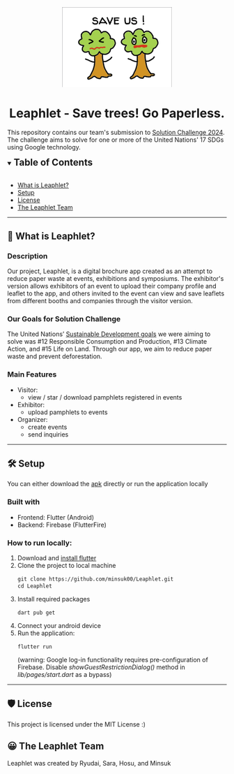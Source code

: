 <!-- # Leaphlet -->
<!-- ![image](./assets/logo1.png) -->
<div align="center"><img src="./assets/logo_white_bg.png" alt="logo of leaphlet" width="50%"/></div>
<h1 align="center">Leaphlet - Save trees! Go Paperless.</h1>

This repository contains our team's submission to [Solution Challenge 2024](https://developers.google.com/community/gdsc-solution-challenge?hl=en). The challenge aims to solve for one or more of the United Nations' 17 SDGs using Google technology.

<!-- ## Table of Contents -->

<details open>
<summary><h2 style="display:inline">Table of Contents</h2></summary>
<br/>

- [What is Leaphlet?](#what-is-leaphlet)
- [Setup](#setup)
- [License](#license)
- [The Leaphlet Team](#the-leaphlet-team)
</details>

---
<a name="what-is-leaphlet"></a>

## 🧐 What is Leaphlet?
### Description
Our project, Leaphlet, is a digital brochure app created as an attempt to reduce paper waste at events, exhibitions and symposiums. The exhibitor's version allows exhibitors of an event to upload their company profile and leaflet to the app, and others invited to the event can view and save leaflets from different booths and companies through the visitor version. 
### Our Goals for Solution Challenge
The United Nations’ [Sustainable Development goals](https://sdgs.un.org/goals) we were aiming to solve was #12 Responsible Consumption and Production, #13 Climate Action, and #15 Life on Land. Through our app, we aim to reduce paper waste and prevent deforestation. 
### Main Features
- Visitor:
    - view / star / download pamphlets registered in events
- Exhibitor:
    - upload pamphlets to events
- Organizer: 
    - create events
    - send inquiries

---
<a name="setup"></a>

## 🛠️ Setup
You can either download the [apk](https://github.com/minsuk00/Leaphlet/releases) directly or run the application locally
### Built with
- Frontend: Flutter (Android)
- Backend: Firebase (FlutterFire)
### How to run locally:
1. Download and [install flutter](https://docs.flutter.dev/get-started/install)
1. Clone the project to local machine
    ```
    git clone https://github.com/minsuk00/Leaphlet.git
    cd Leaphlet
    ```
1. Install required packages
    ```
    dart pub get
    ```
1. Connect your android device
1. Run the application:
    ```
    flutter run
    ```
    (warning: Google log-in functionality requires pre-configuration of Firebase. Disable *showGuestRestrictionDialog()* method in *lib/pages/start.dart* as a bypass)
---
<a name="license"></a>

## 🛡️ License
This project is licensed under the MIT License :)

<a name="the-leaphlet-team"></a>

## 😀 The Leaphlet Team
Leaphlet was created by Ryudai, Sara, Hosu, and Minsuk